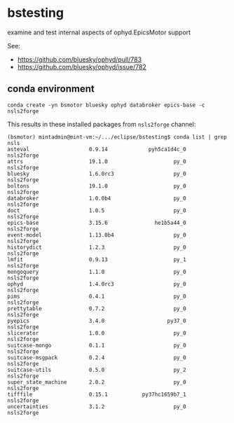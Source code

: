 # bstesting
examine and test internal aspects of ophyd.EpicsMotor support

See:

* https://github.com/bluesky/ophyd/pull/783
* https://github.com/bluesky/ophyd/issue/782

## conda environment

    conda create -yn bsmotor bluesky ophyd databroker epics-base -c nsls2forge

This results in these installed packages from `nsls2forge` channel:

    (bsmotor) mintadmin@mint-vm:~/.../eclipse/bstesting$ conda list | grep nsls
    asteval                   0.9.14             pyh5ca1d4c_0    nsls2forge
    attrs                     19.1.0                     py_0    nsls2forge
    bluesky                   1.6.0rc3                   py_0    nsls2forge
    boltons                   19.1.0                     py_0    nsls2forge
    databroker                1.0.0b4                    py_0    nsls2forge
    doct                      1.0.5                      py_0    nsls2forge
    epics-base                3.15.6               he1b5a44_0    nsls2forge
    event-model               1.13.0b4                   py_0    nsls2forge
    historydict               1.2.3                      py_0    nsls2forge
    lmfit                     0.9.13                     py_1    nsls2forge
    mongoquery                1.1.0                      py_0    nsls2forge
    ophyd                     1.4.0rc3                   py_0    nsls2forge
    pims                      0.4.1                      py_0    nsls2forge
    prettytable               0.7.2                      py_0    nsls2forge
    pyepics                   3.4.0                    py37_0    nsls2forge
    slicerator                1.0.0                      py_0    nsls2forge
    suitcase-mongo            0.1.1                      py_0    nsls2forge
    suitcase-msgpack          0.2.4                      py_0    nsls2forge
    suitcase-utils            0.5.0                      py_2    nsls2forge
    super_state_machine       2.0.2                      py_0    nsls2forge
    tifffile                  0.15.1           py37hc1659b7_1    nsls2forge
    uncertainties             3.1.2                      py_0    nsls2forge
